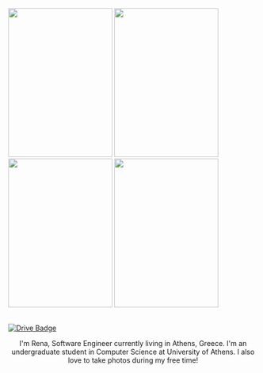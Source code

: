 
## 

<div float="left" top=1>
  <img src="https://user-images.githubusercontent.com/57152951/119277530-fe886f00-bc28-11eb-8b9c-5b9ff8fd75ea.png" width="210" height="300"/>
  <img src="https://user-images.githubusercontent.com/57152951/119277536-05af7d00-bc29-11eb-8adc-35d30722bec3.png" width="210" height="300"/> 
  <img src="https://user-images.githubusercontent.com/57152951/119277561-1f50c480-bc29-11eb-9444-8018d7da571c.png" width="210" height="300"/>
  <img src="https://user-images.githubusercontent.com/57152951/119277567-2546a580-bc29-11eb-9953-cbe1462c189c.png" width="210" height="300"/>
</div>

## 

[![Drive Badge](https://img.shields.io/badge/Resume-100000?style=for-the-badge&logoColor=white)](https://drive.google.com/file/d/1CmuZA2Fc6HtnbjrdniTvTErS33G3a42b/view?usp=sharing)

<p align="center">
I'm Rena, Software Engineer currently living in Athens, Greece. I'm an undergraduate student in Computer Science at University of Athens. 
I also love to take photos during my free time!
</p>
